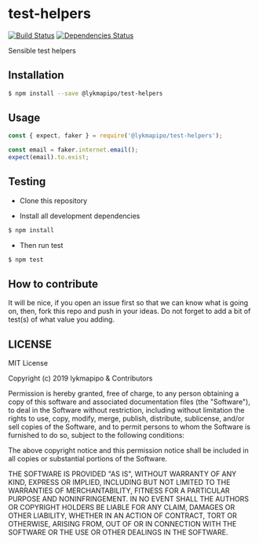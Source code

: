 # test-helpers

[![Build Status](https://travis-ci.org/lykmapipo/test-helpers.svg?branch=master)](https://travis-ci.org/lykmapipo/test-helpers)
[![Dependencies Status](https://david-dm.org/lykmapipo/test-helpers.svg?style=flat-square)](https://david-dm.org/lykmapipo/test-helpers)

Sensible test helpers

## Installation

```sh
$ npm install --save @lykmapipo/test-helpers
```

## Usage
```js
const { expect, faker } = require('@lykmapipo/test-helpers');

const email = faker.internet.email();
expect(email).to.exist;
```

## Testing

- Clone this repository

- Install all development dependencies

```sh
$ npm install
```

- Then run test

```sh
$ npm test
```

## How to contribute

It will be nice, if you open an issue first so that we can know what is going on, then, fork this repo and push in your ideas. Do not forget to add a bit of test(s) of what value you adding.

## LICENSE

MIT License

Copyright (c) 2019 lykmapipo & Contributors

Permission is hereby granted, free of charge, to any person obtaining a copy of this software and associated documentation files (the "Software"), to deal in the Software without restriction, including without limitation the rights to use, copy, modify, merge, publish, distribute, sublicense, and/or sell copies of the Software, and to permit persons to whom the Software is furnished to do so, subject to the following conditions:

The above copyright notice and this permission notice shall be included in all copies or substantial portions of the Software.

THE SOFTWARE IS PROVIDED "AS IS", WITHOUT WARRANTY OF ANY KIND, EXPRESS OR IMPLIED, INCLUDING BUT NOT LIMITED TO THE WARRANTIES OF MERCHANTABILITY, FITNESS FOR A PARTICULAR PURPOSE AND NONINFRINGEMENT. IN NO EVENT SHALL THE AUTHORS OR COPYRIGHT HOLDERS BE LIABLE FOR ANY CLAIM, DAMAGES OR OTHER LIABILITY, WHETHER IN AN ACTION OF CONTRACT, TORT OR OTHERWISE, ARISING FROM, OUT OF OR IN CONNECTION WITH THE SOFTWARE OR THE USE OR OTHER DEALINGS IN THE SOFTWARE.
